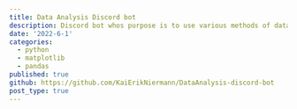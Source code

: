 ```yaml
---
title: Data Analysis Discord bot
description: Discord bot whos purpose is to use various methods of data collection and analysis for entertaining purposes.
date: '2022-6-1'
categories:
  - python
  - matplotlib 
  - pandas
published: true
github: https://github.com/KaiErikNiermann/DataAnalysis-discord-bot
post_type: true
---
```

